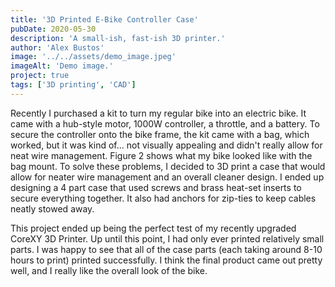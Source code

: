 ```yaml
---
title: '3D Printed E-Bike Controller Case'
pubDate: 2020-05-30
description: 'A small-ish, fast-ish 3D printer.'
author: 'Alex Bustos'
image: '../../assets/demo_image.jpeg'
imageAlt: 'Demo image.'
project: true
tags: ['3D printing', 'CAD']
---
```


Recently I purchased a kit to turn my regular bike into an electric bike. It came with a hub-style motor, 1000W controller, a throttle, and a battery. To secure the controller onto the bike frame, the kit came with a bag, which worked, but it was kind of... not visually appealing and didn't really allow for neat wire management. Figure 2 shows what my bike looked like with the bag mount. To solve these problems, I decided to 3D print a case that would allow for neater wire management and an overall cleaner design. I ended up designing a 4 part case that used screws and brass heat-set inserts to secure everything together. It also had anchors for zip-ties to keep cables neatly stowed away.

This project ended up being the perfect test of my recently upgraded CoreXY 3D Printer. Up until this point, I had only ever printed relatively small parts. I was happy to see that all of the case parts (each taking around 8-10 hours to print) printed successfully. I think the final product came out pretty well, and I really like the overall look of the bike.
